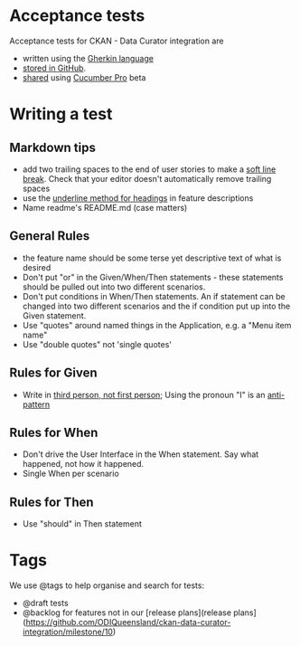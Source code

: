 # Acceptance tests

Acceptance tests for CKAN - Data Curator integration are 

- written using the [Gherkin language](https://cucumber.io/docs/reference#gherkin) 
- [stored in GitHub](https://github.com/ODIQueensland/ckan-data-curator-integration/tree/master/test/features).
- [shared](https://app.cucumber.pro/projects/ckan-data-curator-integration/documents/branch/master) using [Cucumber Pro](https://cucumber.io/pro) beta 

Writing a test
==============

Markdown tips
-------------

- add two trailing spaces to the end of user stories to make a [soft line break](http://spec.commonmark.org/0.28/#soft-line-breaks). Check that your editor doesn't automatically remove trailing spaces
- use the [underline method for headings](http://spec.commonmark.org/0.28/#setext-heading-underline) in feature descriptions
- Name readme's README.md (case matters)

General Rules
-------------

- the feature name should be some terse yet descriptive text of what is desired
- Don't put "or" in the Given/When/Then statements - these statements should be pulled out into two different scenarios.
- Don't put conditions in  When/Then statements. An if statement can be changed into two different scenarios and the if condition put up into the Given statement.
- Use "quotes" around named things in the Application, e.g. a "Menu item name"
- Use "double quotes" not 'single quotes'


Rules for Given
---------------

- Write in [third person, not first person](https://automationpanda.com/2017/01/18/should-gherkin-steps-use-first-person-or-third-person/); Using the pronoun "I" is an [anti-pattern](https://cucumber.io/blog/2016/08/31/cucumber-anti-patterns-part-two#scenarios-that-use-i-as-in-the-personal-pronoun)

Rules for When
--------------

- Don't drive the User Interface in the When statement. Say what happened, not how it happened.
- Single When per scenario

Rules for Then
--------------

- Use "should" in Then statement

Tags
====

We use @tags to help organise and search for tests:

- @draft tests
- @backlog for features not in our [release plans](release plans](https://github.com/ODIQueensland/ckan-data-curator-integration/milestone/10)
